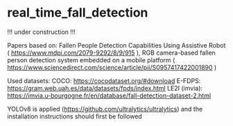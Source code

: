 # real_time_fall_detection

!!! under construction !!!

Papers based on:
Fallen People Detection Capabilities Using Assistive Robot ( https://www.mdpi.com/2079-9292/8/9/915 ), 
RGB camera-based fallen person detection system embedded on a mobile platform ( https://www.sciencedirect.com/science/article/pii/S0957417422001890 )

Used datasets:
COCO: https://cocodataset.org/#download
E-FDPS: https://gram.web.uah.es/data/datasets/fpds/index.html
LE2I (imvia): https://imvia.u-bourgogne.fr/en/database/fall-detection-dataset-2.html

YOLOv8 is applied (https://github.com/ultralytics/ultralytics) and the installation instructions should first be followed
